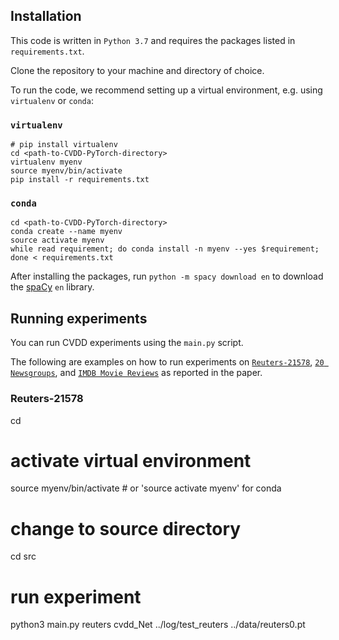 ## Installation
This code is written in `Python 3.7` and requires the packages listed in `requirements.txt`.

Clone the repository to your machine and directory of choice.

To run the code, we recommend setting up a virtual environment, e.g. using `virtualenv` or `conda`:

### `virtualenv`
```
# pip install virtualenv
cd <path-to-CVDD-PyTorch-directory>
virtualenv myenv
source myenv/bin/activate
pip install -r requirements.txt
```

### `conda`
```
cd <path-to-CVDD-PyTorch-directory>
conda create --name myenv
source activate myenv
while read requirement; do conda install -n myenv --yes $requirement; done < requirements.txt
```

After installing the packages, run `python -m spacy download en` to download the [spaCy](https://spacy.io/) `en` 
library.


## Running experiments
You can run CVDD experiments using the `main.py` script.

The following are examples on how to run experiments on 
[`Reuters-21578`](http://www.daviddlewis.com/resources/testcollections/reuters21578/), 
[`20 Newsgroups`](http://qwone.com/~jason/20Newsgroups/), and 
[`IMDB Movie Reviews`](http://ai.stanford.edu/~amaas/data/sentiment/) as reported in the paper.

### Reuters-21578

cd <path-to-CVDD-PyTorch-directory>

# activate virtual environment
source myenv/bin/activate  # or 'source activate myenv' for conda

# change to source directory
cd src

# run experiment
python3 main.py reuters cvdd_Net ../log/test_reuters ../data/reuters0.pt
